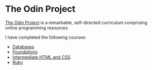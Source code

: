 <h1>The Odin Project</h1>
<p> <a href="https://theodinproject.com/">The Odin Project</a> is a remarkable, self-directed curriculum comprising online programming resources.</p>
I have completed the following courses:
<ul>
  <li><a href="https://www.theodinproject.com/paths/full-stack-ruby-on-rails/courses/databases">Databases</a></li>
  <li><a href=""https://www.theodinproject.com/paths/foundations/courses/foundations>Foundations</a></li>
  <li><a href="https://www.theodinproject.com/paths/full-stack-ruby-on-rails/courses/intermediate-html-and-css">Intermediate HTML and CSS</a></li>
  <li><a href="https://www.theodinproject.com/paths/full-stack-ruby-on-rails/courses/ruby">Ruby</a></li>
</ul>
